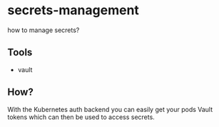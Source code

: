 # secrets-management
how to manage secrets?

## Tools

- vault

## How?

With the Kubernetes auth backend you can easily get your pods Vault tokens which can then be used to access secrets.

